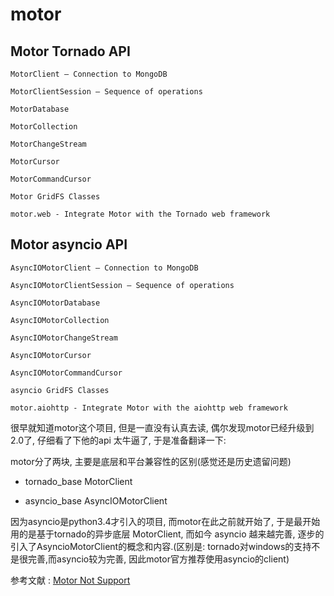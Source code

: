 # motor 


## Motor Tornado API
```
MotorClient – Connection to MongoDB

MotorClientSession – Sequence of operations

MotorDatabase

MotorCollection

MotorChangeStream

MotorCursor

MotorCommandCursor

Motor GridFS Classes

motor.web - Integrate Motor with the Tornado web framework
```
## Motor asyncio API
```
AsyncIOMotorClient – Connection to MongoDB

AsyncIOMotorClientSession – Sequence of operations

AsyncIOMotorDatabase

AsyncIOMotorCollection

AsyncIOMotorChangeStream

AsyncIOMotorCursor

AsyncIOMotorCommandCursor

asyncio GridFS Classes

motor.aiohttp - Integrate Motor with the aiohttp web framework

```
很早就知道motor这个项目, 但是一直没有认真去读, 偶尔发现motor已经升级到2.0了, 仔细看了下他的api 太牛逼了, 于是准备翻译一下:


motor分了两块, 主要是底层和平台兼容性的区别(感觉还是历史遗留问题)

- tornado_base  MotorClient 

- asyncio_base  AsyncIOMotorClient


因为asyncio是python3.4才引入的项目, 而motor在此之前就开始了, 于是最开始用的是基于tornado的异步底层 MotorClient, 而如今 asyncio
越来越完善, 逐步的引入了AsyncioMotorClient的概念和内容.(区别是: tornado对windows的支持不是很完善,而asyncio较为完善, 因此motor官方推荐使用asyncio的client)


参考文献 : [Motor Not Support](http://motor.readthedocs.io/en/stable/requirements.html#not-supported)



##